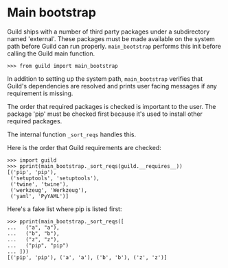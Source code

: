 # Main bootstrap

Guild ships with a number of third party packages under a subdirectory
named 'external'. These packages must be made available on the system
path before Guild can run properly. `main_bootstrap` performs this
init before calling the Guild main function.

    >>> from guild import main_bootstrap

In addition to setting up the system path, `main_bootstrap` verifies
that Guild's dependencies are resolved and prints user facing messages
if any requirement is missing.

The order that required packages is checked is important to the
user. The package 'pip' must be checked first because it's used to
install other required packages.

The internal function `_sort_reqs` handles this.

Here is the order that Guild requirements are checked:

    >>> import guild
    >>> pprint(main_bootstrap._sort_reqs(guild.__requires__))
    [('pip', 'pip'),
     ('setuptools', 'setuptools'),
     ('twine', 'twine'),
     ('werkzeug', 'Werkzeug'),
     ('yaml', 'PyYAML')]

Here's a fake list where pip is listed first:

    >>> pprint(main_bootstrap._sort_reqs([
    ...   ("a", "a"),
    ...   ("b", "b"),
    ...   ("z", "z"),
    ...   ("pip", "pip")
    ... ]))
    [('pip', 'pip'), ('a', 'a'), ('b', 'b'), ('z', 'z')]
